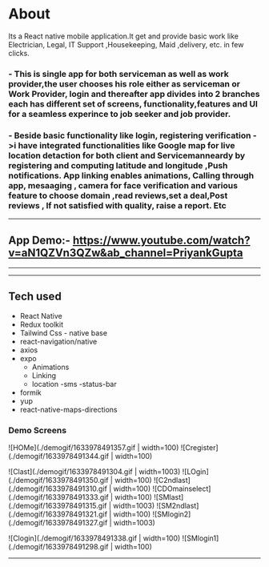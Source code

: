 # About
Its a React native mobile application.It  get and provide basic work like Electrician, Legal, IT Support ,Housekeeping, Maid ,delivery, etc. in few clicks.

### - This is single app for both serviceman as well as work provider,the user chooses his role either as serviceman or Work Provider, login and thereafter app divides into 2 branches each has different set of screens, functionality,features and UI for a seamless experince to job seeker and job provider.

### - Beside basic functionality like login, registering verification ->i have integrated functionalities like Google map for live location detaction for both client and Servicemanneardy by registering and computing latitude and longitude ,Push notifications. App linking enables animations, Calling through app, mesaaging , camera for face verification and various feature to choose domain ,read reviews,set a deal,Post reviews , If not satisfied with quality, raise a report. Etc
  

---
## App Demo:-  https://www.youtube.com/watch?v=aN1QZVn3QZw&ab_channel=PriyankGupta

---
---


## Tech used

- React Native 
- Redux toolkit
- Tailwind Css  - native base
- react-navigation/native
- axios
- expo 
    - Animations
    - Linking 
    - location 
    -sms 
    -status-bar
- formik
- yup
- react-native-maps-directions


### Demo Screens
<p>
![HOMe](./demogif/1633978491357.gif | width=100)
![Cregister](./demogif/1633978491344.gif | width=100)

![Clast](./demogif/1633978491304.gif | width=1003)
![LOgin](./demogif/1633978491350.gif | width=100)
![C2ndlast](./demogif/1633978491310.gif | width=100)
![CDOmainselect](./demogif/1633978491333.gif | width=100)
![SMlast](./demogif/1633978491315.gif | width=1003)
![SM2ndlast](./demogif/1633978491321.gif | width=100)
![SMlogin2](./demogif/1633978491327.gif | width=1003)

![Clogin](./demogif/1633978491338.gif | width=100)
![SMlogin1](./demogif/1633978491298.gif | width=100)

---




